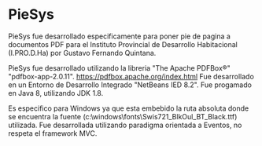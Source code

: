 # PieSys
PieSys fue desarrollado especificamente para poner pie de pagina a documentos PDF para el Instituto Provincial de Desarrollo Habitacional (I.PRO.D.Ha) por Gustavo Fernando Quintana.


PieSys fue desarrollado utilizando la libreria "The Apache PDFBox®" "pdfbox-app-2.0.11".
https://pdfbox.apache.org/index.html
Fue desarrollado en un Entorno de Desarrollo Integrado "NetBeans IED 8.2".
Fue progamado en Java 8, utilizando JDK 1.8.

Es especifico para Windows ya que esta embebido la ruta absoluta donde se encuentra la fuente  (c:\\windows\\fonts\\Swis721_BlkOul_BT_Black.ttf) utilizada.
Fue desarrollada utilizando paradigma orientada a Eventos, no respeta el framework MVC.
